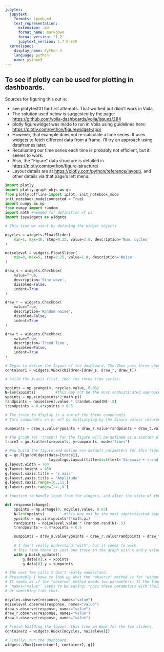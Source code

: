 ```yaml
---
jupyter:
  jupytext:
    formats: ipynb,md
    text_representation:
      extension: .md
      format_name: markdown
      format_version: '1.2'
      jupytext_version: 1.7.0-rc0
  kernelspec:
    display_name: Python 3
    language: python
    name: python3
---
```


## To see if plotly can be used for plotting in dashboards.


Sources for figuring this out is: 
* see plotytest01 for first attempts. That worked but didn't work in Voila.
* The solution used below is suggested by the page: https://github.com/voila-dashboards/voila/issues/284
* plotly figurewidget was made to run in Voila using guidelines here: https://plotly.com/python/figurewidget-app/
* However, that example does not re-calculate a time series. It uses widgets to fetch different data from a frame. I'll try an approach using dataframes later. 
* Recaluating our time series each time is probably not efficient, but it seems to work.
* Also, the "Figure" data structure is detailed in https://plotly.com/python/figure-structure/
* Layout details are at https://plotly.com/python/reference/layout/, and other details via that page's left menu.

```python
import plotly
import plotly.graph_objs as go
from plotly.offline import iplot, init_notebook_mode
init_notebook_mode(connected = True)
import numpy as np
from numpy import random
import math #needed for definition of pi
import ipywidgets as widgets
```

```python
# This time we start by defining the widget objects

ncycles = widgets.FloatSlider(
    min=1, max=10, step=0.25, value=2.0, description='Num. cycles'
)

noiselevel = widgets.FloatSlider(
    min=0, max=5, step=0.25, value=1.0, description='Noise'
)

draw_s = widgets.Checkbox(
    value=True,
    description='Sine wave',
    disabled=False,
    indent=True
)

draw_r = widgets.Checkbox(
    value=True,
    description='Random noise',
    disabled=False,
    indent=True
)

draw_t = widgets.Checkbox(
    value=True,
    description='Trend line',
    disabled=False,
    indent=True
) 

# Begin to define the layout of the dashboard. The Vbox puts three checkboxes in a column. 
container1 = widgets.VBox(children=[draw_s, draw_r, draw_t]) 
```

```python
# build the X-axis first, then the three time series: 

xpoints = np.arange(0, ncycles.value, 0.05)
N=len(xpoints)         #this may not be the most sophisticated approach 
ypoints = np.sin(xpoints*2*math.pi)
randpoints = noiselevel.value * (random.rand(N)-.5)
trendpoints = 0.4*xpoints + 0.5

# The trace to display is a sum of the three components. 
# Turn components on or off by multiplying by the binary values returned by check box widgets: "component.value". 

sumpoints = draw_s.value*ypoints + draw_r.value*randpoints + draw_t.value*trendpoints

# The graph (or 'trace') for the figure will be defined as a scatter plot, of type "lines".
trace1 = go.Scatter(x=xpoints, y=sumpoints, mode="lines")

# Now build the figure and define non-default parameters for this figure
g = go.FigureWidget(data=[trace1], 
                    layout=go.Layout(title=dict(text='Sinewave + trend + noise')))
g.layout.width = 700
g.layout.height = 450
g.layout.xaxis.title = 'x axis'
g.layout.yaxis.title = 'Amplitude'
g.layout.xaxis.range=[0.,11.]
g.layout.yaxis.range=[-4.,8.]
```

```python
# function to handle input from the widgets, and alter the state of the graph

def response(change):   
    xpoints = np.arange(0, ncycles.value, 0.05)
    N=len(xpoints)         #this may not be the most sophisticated approach 
    ypoints = np.sin(xpoints*2*math.pi)
    randpoints = noiselevel.value * (random.rand(N)-.5)
    trendpoints = 0.4*xpoints + 0.5

    sumpoints = draw_s.value*ypoints + draw_r.value*randpoints + draw_t.value*trendpoints
    
    # I don't really understand "with", but it seems to work. 
    # This time there is just one trace in the graph with x and y values.
    with g.batch_update():
        g.data[0].x = xpoints
        g.data[0].y = sumpoints

# The next few calls I don't really understand. 
# Presumably I have to look up what the "observe" method is for "widget" objects. 
# It seems as if the "observe" method needs two parameters: 1) the function to call and 2) the "names" parameters. 
# `names="value"` seems to be saying: "pass these parameters with their values into the 'response' function". 
# Or something like that.

ncycles.observe(response, names="value")
noiselevel.observe(response, names="value")
draw_s.observe(response, names="value")
draw_r.observe(response, names="value")
draw_t.observe(response, names="value")

```

```python
# Finish building the layout, this time an Hbox for the two sliders. 
container2 = widgets.HBox([ncycles, noiselevel])

# Finally, run the dashboard. 
widgets.VBox([container1, container2, g])
```
